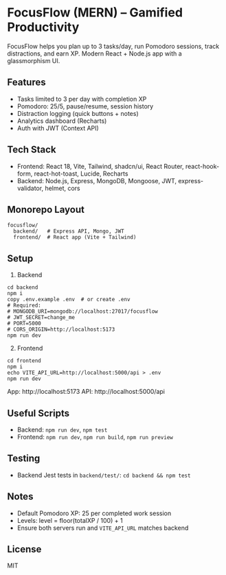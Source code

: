# FocusFlow (MERN) – Gamified Productivity

FocusFlow helps you plan up to 3 tasks/day, run Pomodoro sessions, track distractions, and earn XP. Modern React + Node.js app with a glassmorphism UI.

## Features
- Tasks limited to 3 per day with completion XP
- Pomodoro: 25/5, pause/resume, session history
- Distraction logging (quick buttons + notes)
- Analytics dashboard (Recharts)
- Auth with JWT (Context API)

## Tech Stack
- Frontend: React 18, Vite, Tailwind, shadcn/ui, React Router, react-hook-form, react-hot-toast, Lucide, Recharts
- Backend: Node.js, Express, MongoDB, Mongoose, JWT, express-validator, helmet, cors

## Monorepo Layout
```
focusflow/
  backend/   # Express API, Mongo, JWT
  frontend/  # React app (Vite + Tailwind)
```

## Setup
1) Backend
```
cd backend
npm i
copy .env.example .env  # or create .env
# Required:
# MONGODB_URI=mongodb://localhost:27017/focusflow
# JWT_SECRET=change_me
# PORT=5000
# CORS_ORIGIN=http://localhost:5173
npm run dev
```
2) Frontend
```
cd frontend
npm i
echo VITE_API_URL=http://localhost:5000/api > .env
npm run dev
```
App: http://localhost:5173  API: http://localhost:5000/api

## Useful Scripts
- Backend: `npm run dev`, `npm test`
- Frontend: `npm run dev`, `npm run build`, `npm run preview`

## Testing
- Backend Jest tests in `backend/test/`: `cd backend && npm test`

## Notes
- Default Pomodoro XP: 25 per completed work session
- Levels: level = floor(totalXP / 100) + 1
- Ensure both servers run and `VITE_API_URL` matches backend

## License
MIT

